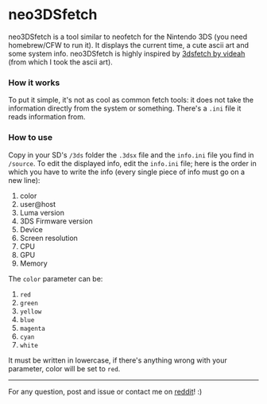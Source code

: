 # neo3DSfetch

neo3DSfetch is a tool similar to neofetch for the Nintendo 3DS (you need homebrew/CFW to run it).
It displays the current time, a cute ascii art and some system info.
neo3DSfetch is highly inspired by [3dsfetch by videah](https://github.com/videah/3dsfetch) (from which I took the ascii art). 



### How it works

To put it simple, it's not as cool as common fetch tools: it does not take the information directly from the system or something. 
There's a `.ini` file it reads information from. 


### How to use

Copy in your SD's `/3ds` folder the `.3dsx` file and the `info.ini` file you find in `/source`.
To edit the displayed info, edit the `info.ini` file; here is the order in which you have to write the info (every single piece of info must go on a new line):

1. color
1. user@host
1. Luma version
1. 3DS Firmware version
1. Device 
1. Screen resolution
1. CPU
1. GPU
1. Memory

The `color` parameter can be: 
1. `red`
1. `green`
1. `yellow`
1. `blue`
1. `magenta`
1. `cyan`
1. `white`

It must be written in lowercase, if there's anything wrong with your parameter, color will be set to `red`. 
____

For any question, post and issue or contact me on [reddit](https://www.reddit.com/user/Joker_513)! :)

